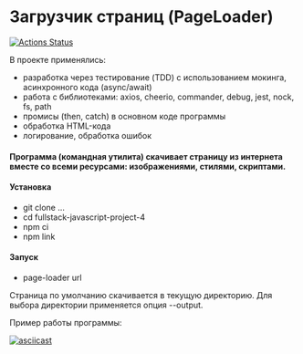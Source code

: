 <h1>Загрузчик страниц (PageLoader)</h1>

[![Actions Status](https://github.com/AnastasiaYakushina/fullstack-javascript-project-4/actions/workflows/hexlet-check.yml/badge.svg)](https://github.com/AnastasiaYakushina/fullstack-javascript-project-4/actions)

В проекте применялись:
- разработка через тестирование (TDD) с использованием мокинга, асинхронного кода (async/await)
- работа с библиотеками: axios, cheerio, commander, debug, jest, nock, fs, path
- промисы (then, catch) в основном коде программы
- обработка HTML-кода
- логирование, обработка ошибок

<h4>Программа (командная утилита) скачивает страницу из интернета вместе со всеми ресурсами: изображениями, стилями, скриптами.</h4>

<h4>Установка</h4>
<ul>
<li>git clone ...</li>
<li>cd fullstack-javascript-project-4</li>
<li>npm ci</li>
<li>npm link</li>
</ul>


<h4>Запуск</h4>
<ul>
<li>page-loader url</li>
</ul>

Страница по умолчанию скачивается в текущую директорию.
Для выбора директории применяется опция --output.

Пример работы программы:

[![asciicast](https://asciinema.org/a/stooN2aU6yhyz508z3M17xkZ8.svg)](https://asciinema.org/a/stooN2aU6yhyz508z3M17xkZ8)
